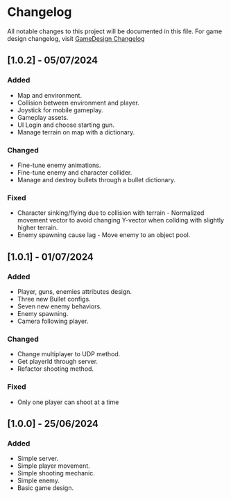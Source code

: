# Changelog
All notable changes to this project will be documented in this file.
For game design changelog, visit [GameDesign Changelog](https://docs.google.com/spreadsheets/d/1oSoVJ0jk9w2Vpz4AcT9sktsVrlLd9k-s05p6IKA5R1k/edit?usp=sharing)
## [1.0.2] - 05/07/2024
### Added
- Map and environment.
- Collision between environment and player.
- Joystick for mobile gameplay.
- Gameplay assets.
- UI Login and choose starting gun.
- Manage terrain on map with a dictionary.

### Changed
- Fine-tune enemy animations.
- Fine-tune enemy and character collider.
- Manage and destroy bullets through a bullet dictionary.

### Fixed
- Character sinking/flying due to collision with terrain - Normalized movement vector to avoid changing Y-vector when collding with slightly higher terrain.
- Enemy spawning cause lag - Move enemy to an object pool.

## [1.0.1] - 01/07/2024
### Added
- Player, guns, enemies attributes design.
- Three new Bullet configs.
- Seven new enemy behaviors.
- Enemy spawning.
- Camera following player.

### Changed
- Change multiplayer to UDP method.
- Get playerId through server. 
- Refactor shooting method.

### Fixed
- Only one player can shoot at a time

## [1.0.0] - 25/06/2024
### Added
- Simple server.
- Simple player movement.
- Simple shooting mechanic.
- Simple enemy.
- Basic game design.
